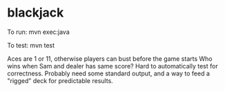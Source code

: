 # blackjack

To run:
mvn exec:java

To test:
mvn test


Aces are 1 or 11, otherwise players can bust before the game starts
Who wins when Sam and dealer has same score?
Hard to automatically test for correctness.
Probably need some standard output, and a way to feed a "rigged" deck for predictable results.
